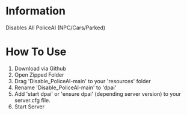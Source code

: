 # Information
Disables All PoliceAI (NPC/Cars/Parked)

# How To Use
1. Download via Github
2. Open Zipped Folder
3. Drag 'Disable_PoliceAI-main' to your 'resources' folder
4. Rename 'Disable_PoliceAI-main' to 'dpai'
5. Add 'start dpai' or 'ensure dpai' (depending server version) to your server.cfg file.
6. Start Server
